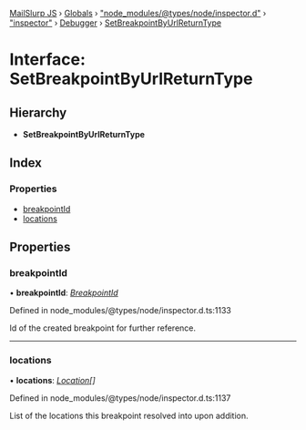 [MailSlurp JS](../README.md) › [Globals](../globals.md) › ["node_modules/@types/node/inspector.d"](../modules/_node_modules__types_node_inspector_d_.md) › ["inspector"](../modules/_node_modules__types_node_inspector_d_._inspector_.md) › [Debugger](../modules/_node_modules__types_node_inspector_d_._inspector_.debugger.md) › [SetBreakpointByUrlReturnType](_node_modules__types_node_inspector_d_._inspector_.debugger.setbreakpointbyurlreturntype.md)

# Interface: SetBreakpointByUrlReturnType

## Hierarchy

* **SetBreakpointByUrlReturnType**

## Index

### Properties

* [breakpointId](_node_modules__types_node_inspector_d_._inspector_.debugger.setbreakpointbyurlreturntype.md#breakpointid)
* [locations](_node_modules__types_node_inspector_d_._inspector_.debugger.setbreakpointbyurlreturntype.md#locations)

## Properties

###  breakpointId

• **breakpointId**: *[BreakpointId](../modules/_node_modules__types_node_inspector_d_._inspector_.debugger.md#breakpointid)*

Defined in node_modules/@types/node/inspector.d.ts:1133

Id of the created breakpoint for further reference.

___

###  locations

• **locations**: *[Location](_node_modules__types_node_inspector_d_._inspector_.debugger.location.md)[]*

Defined in node_modules/@types/node/inspector.d.ts:1137

List of the locations this breakpoint resolved into upon addition.
